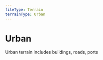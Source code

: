 ```yaml
---
fileType: Terrain
terrainType: Urban
---
```

# Urban
Urban terrain includes buildings, roads, ports

